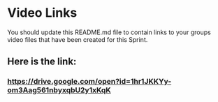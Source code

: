 # Video Links

You should update this README.md file to contain links to your groups video files that have been created for this Sprint.

## Here is the link:
### https://drive.google.com/open?id=1hr1JKKYy-om3Aag561nbyxqbU2y1xKqK